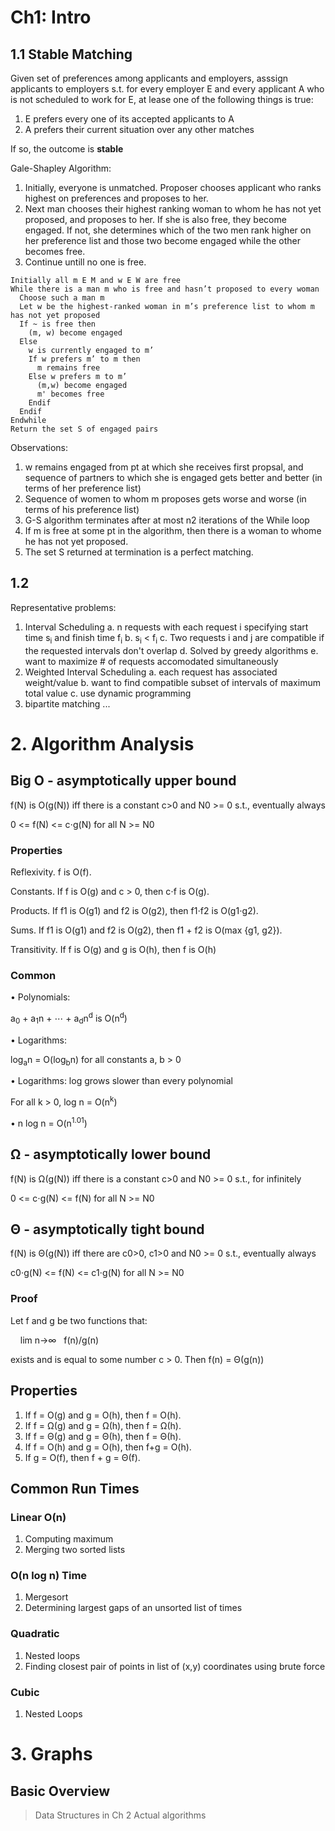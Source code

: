 # Ch1: Intro
## 1.1 Stable Matching
Given set of preferences among applicants and employers, asssign applicants to employers s.t. for every employer E and every applicant A who is not scheduled to work for E, at lease one of the following things is true:
1. E prefers every one of its accepted applicants to A
2. A prefers their current situation over any other matches

If so, the outcome is **stable**

Gale-Shapley Algorithm:
1. Initially, everyone is unmatched. Proposer chooses applicant who ranks highest on preferences and proposes to her.
2. Next man chooses their highest ranking woman to whom he has not yet proposed, and proposes to her. If she is also free, they become engaged. If not, she determines which of the two men rank higher on her preference list and those two become engaged while the other becomes free.
3. Continue untill no one is free.

```
Initially all m E M and w E W are free
While there is a man m who is free and hasn’t proposed to every woman
  Choose such a man m
  Let w be the highest-ranked woman in m’s preference list to whom m has not yet proposed 
  If ~ is free then
    (m, w) become engaged
  Else 
    w is currently engaged to m’
    If w prefers m’ to m then 
      m remains free
    Else w prefers m to m’ 
      (m,w) become engaged 
      m' becomes free
    Endif 
  Endif
Endwhile
Return the set S of engaged pairs
```

Observations:
1. w remains engaged from pt at which she receives first propsal, and sequence of partners to which she is engaged gets better and better (in terms of her preference list)
2. Sequence of women to whom m proposes gets worse and worse (in terms of his preference list)
3. G-S algorithm terminates after at most n<super>2</super> iterations of the While loop
4. If m is free at some pt in the algorithm, then there is a woman to whome he has not yet proposed.
5. The set S returned at termination is a perfect matching.

## 1.2
Representative problems:
1. Interval Scheduling
  a. n requests with each request i specifying start time s<sub>i</sub> and finish time f<sub>i</sub>
  b. s<sub>i</sub> < f<sub>i</sub>
  c. Two requests i and j are compatible if the requested intervals don't overlap
  d. Solved by greedy algorithms
  e. want to maximize # of requests accomodated simultaneously
2. Weighted Interval Scheduling
  a. each request has associated weight/value
  b. want to find compatible subset of intervals of maximum total value
  c. use dynamic programming
3. bipartite matching
...


# 2. Algorithm Analysis
## Big O - asymptotically upper bound
f(N) is O(g(N)) iff there is a constant c>0 and N0 >= 0 s.t., eventually always

0 <= f(N) <= c⋅g(N) for all N >= N0

### Properties
Reflexivity. f is O(f).

Constants. If f is O(g) and c > 0, then c⋅f is O(g).

Products. If f1 is O(g1) and f2 is O(g2), then f1⋅f2 is O(g1⋅g2).

Sums. If f1 is O(g1) and f2 is O(g2), then f1 + f2 is O(max {g1, g2}).

Transitivity. If f is O(g) and g is O(h), then f is O(h)

### Common 
• Polynomials:

a<sub>0</sub> + a<sub>1</sub>n + ⋯ + a<sub>d</sub>n<sup>d</sup> is O(n<sup>d</sup>)

• Logarithms:

log<sub>a</sub>n = O(log<sub>b</sub>n) for all constants a, b > 0

• Logarithms: log grows slower than every polynomial

For all k > 0, log n = O(n<sup>k</sup>)

• n log n = O(n<sup>1.01</sup>)

## &Omega; - asymptotically lower bound
f(N) is &Omega;(g(N)) iff there is a constant c>0 and N0 >= 0 s.t., for infinitely

0 <= c⋅g(N) <= f(N) for all N >= N0

## &Theta; - asymptotically tight bound
f(N) is &Theta;(g(N)) iff there are c0>0, c1>0 and N0 >= 0 s.t., eventually always

c0⋅g(N) <= f(N) <= c1⋅g(N) for all N >= N0

### Proof
Let f and g be two functions that:

&nbsp;&nbsp;&nbsp;&nbsp;lim n&rarr;∞ &nbsp;&nbsp;f(n)/g(n)

exists and is equal to some number c > 0. Then f(n) = &Theta;(g(n))

## Properties
1. If f = O(g) and g = O(h), then f = O(h).
2. If f = &Omega;(g) and g = &Omega;(h), then f = &Omega;(h).
3. If f = &Theta;(g) and g = &Theta;(h), then f = &Theta;(h).
4. If f = O(h) and g = O(h), then f+g = O(h).
5. If g = O(f), then f + g = &Theta;(f).


## Common Run Times
### Linear O(n)
1. Computing maximum
2. Merging two sorted lists

### O(n log n) Time
1. Mergesort
2. Determining largest gaps of an unsorted list of times

### Quadratic
1. Nested loops
2. Finding closest pair of points in list of (x,y) coordinates using brute force

### Cubic
1. Nested Loops

# 3. Graphs
## Basic Overview


> Data Structures in Ch 2
> Actual algorithms


